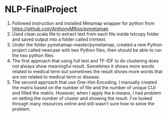 # NLP-FinalProject
1. Followed instruction and installed Metamap wrapper for python from https://github.com/AnthonyMRios/pymetamap
2. Used clean.scala file to extract text from each file inside txtcopy folder and saved output into a folder called trimtext.
3. Under the folder pymetamap-master/pymetamap, created a new Python project called newcase with two Python files, then should be able to run the two python files.  
4. The first approach that using full text and TF-IDF to do clustering does not always show meaningful result. Sometimes it shows more words related to medical term but sometimes the result shows more words that are not related to medical term or disease. 
5. The second approach that use One-Hot-Encoding, I manually created the matrix based on the number of file and the number of unique CUI and filled the matrix. However, when I apply the k-means, I had problem on setting the number of cluster and showing the result. I’ve looked through many resources online and still wasn’t sure how to solve the problem. 

